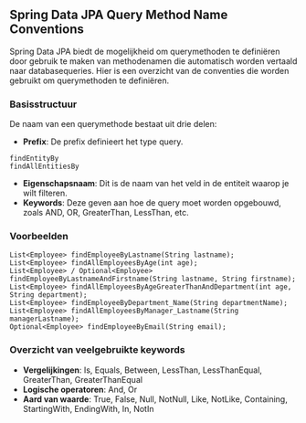 ## Spring Data JPA Query Method Name Conventions

Spring Data JPA biedt de mogelijkheid om querymethoden te definiëren door gebruik te maken van methodenamen die automatisch worden vertaald naar databasequeries. Hier is een overzicht van de conventies die worden gebruikt om querymethoden te definiëren.

### Basisstructuur

De naam van een querymethode bestaat uit drie delen:

- **Prefix**: De prefix definieert het type query.
```
findEntityBy
findAllEntitiesBy
```
- **Eigenschapsnaam**: Dit is de naam van het veld in de entiteit waarop je wilt filteren.
- **Keywords**: Deze geven aan hoe de query moet worden opgebouwd, zoals AND, OR, GreaterThan, LessThan, etc.

### Voorbeelden

```
List<Employee> findEmployeeByLastname(String lastname);
List<Employee> findAllEmployeesByAge(int age);
List<Employee> / Optional<Employee> findEmployeeByLastnameAndFirstname(String lastname, String firstname);
List<Employee> findAllEmployeesByAgeGreaterThanAndDepartment(int age, String department);
List<Employee> findEmployeeByDepartment_Name(String departmentName);
List<Employee> findAllEmployeesByManager_Lastname(String managerLastname);
Optional<Employee> findEmployeeByEmail(String email);
```
### Overzicht van veelgebruikte keywords
- **Vergelijkingen**: Is, Equals, Between, LessThan, LessThanEqual, GreaterThan, GreaterThanEqual
- **Logische operatoren**: And, Or
- **Aard van waarde**: True, False, Null, NotNull, Like, NotLike, Containing, StartingWith, EndingWith, In, NotIn

